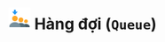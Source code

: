 # <img src="https://raw.githubusercontent.com/Zenfection/Image/master/2020/12/16-23-17-32-icons8-joining_queue.png" width="40"> Hàng đợi (`Queue`)
